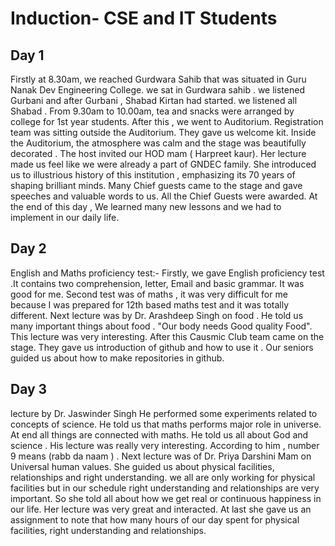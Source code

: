 # Induction- CSE and IT Students 
## Day 1
Firstly at 8.30am, we reached Gurdwara Sahib that was situated in Guru Nanak Dev Engineering College. we sat in Gurdwara sahib . we listened Gurbani and after Gurbani , Shabad Kirtan had started. we listened all Shabad . 
From 9.30am to 10.00am, tea and snacks were arranged by college for 1st year students. 
After this , we went to Auditorium. Registration team was sitting outside the Auditorium. They gave us welcome kit.
Inside the Auditorium, the atmosphere was calm and the stage was beautifully decorated . The host invited our HOD mam ( Harpreet kaur). Her lecture made us feel like we were already a part of GNDEC family.
She introduced us to illustrious history of this institution , emphasizing its 70 years of shaping brilliant minds.
Many Chief guests came to the stage and gave speeches and valuable words to us.
All the Chief Guests were awarded. 
At the end of this day , We learned many new lessons and we had to implement in our daily life.
## Day 2
English and Maths proficiency test:-
Firstly, we gave English proficiency test .It contains two comprehension, letter, Email and basic grammar. It was good for me.
Second test was of maths , it was very difficult for me because I was prepared for 12th based maths test and it was totally different. 
Next lecture was by Dr. Arashdeep Singh on food . He told us many important things about food . "Our body needs Good quality Food". This lecture was very interesting.
After this Causmic Club team came on the stage. They gave us introduction of github and how to use it . Our seniors guided us about how to make repositories in github. 
## Day 3
lecture by Dr. Jaswinder Singh 
He performed some experiments related to concepts of science. He told us that maths performs major role in universe. At end all things are connected with maths. He told us all about God and science . His lecture was really very interesting. According to him , number 9 means (rabb da naam ) . 
Next lecture was of Dr. Priya Darshini Mam on Universal human values.
She guided us about physical facilities,  relationships and right understanding. we all are only working for physical facilities but in our schedule right understanding and relationships are very important. So she told all about how we get real or continuous happiness in our life. Her lecture was very great and interacted. At last she gave us an assignment to note that how many hours of our day spent for physical facilities,  right understanding and relationships. 
